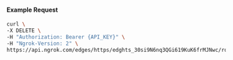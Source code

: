 <!-- Code generated for API Clients. DO NOT EDIT. -->

#### Example Request

```bash
curl \
-X DELETE \
-H "Authorization: Bearer {API_KEY}" \
-H "Ngrok-Version: 2" \
https://api.ngrok.com/edges/https/edghts_30si9N6nq3QGi619KuK6frMJNwc/routes/edghtsrt_30si9LTSB0dMQY50dpS54UGnBE7/user_agent_filter
```

